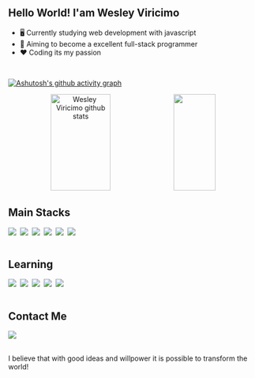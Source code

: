 ## Hello World! I'am Wesley Viricimo

- 🖥️ Currently studying web development with javascript
- 🚀 Aiming to become a excellent full-stack programmer
- ❤️ Coding its my passion

<br/>

[![Ashutosh's github activity graph](https://github-readme-activity-graph.cyclic.app/graph?username=wesley-viricimo&bg_color=0b0c23&color=4682B4&line=362bda&point=5e5a5a&area=true&hide_border=true)](https://github.com/ashutosh00710/github-readme-activity-graph)

<div align="center">  
  <img width="49%" height="195px" src="https://github-readme-stats.vercel.app/api?username=wesley-viricimo&show_icons=true&count_private=true&hide_border=true&title_color=4682B4&icon_color=4682B4&text_color=c9d1d9&bg_color=0d1117" alt="Wesley Viricimo github stats" /> 
  <img width="41%" height="195px" src="https://github-readme-stats.vercel.app/api/top-langs/?username=wesley-viricimo&layout=compact&hide_border=true&title_color=4682B4&text_color=4682B4&bg_color=0d1117" />
</div>


## Main Stacks
 <div style="display: flex; gap: 8px; align-items: center; flex-wrap:wrap;">
  <img src="https://img.shields.io/badge/Java-ED8B00?style=for-the-badge&logo=openjdk&logoColor=white" />
  <img src="https://img.shields.io/badge/Android-3DDC84?style=for-the-badge&logo=android&logoColor=white" />
  <img src="https://img.shields.io/badge/SQLite-07405E?style=for-the-badge&logo=sqlite&logoColor=white" />
  <img src="https://img.shields.io/badge/Oracle-F80000?style=for-the-badge&logo=oracle&logoColor=black" />
  <img src="https://img.shields.io/badge/MySQL-00000F?style=for-the-badge&logo=mysql&logoColor=white" />
  <img src="https://img.shields.io/badge/GitLab-330F63?style=for-the-badge&logo=gitlab&logoColor=white" />
</div>
<br>
  
## Learning
<div style="display: flex; gap: 8px; align-items: center; flex-wrap:wrap;">
<img src="https://img.shields.io/badge/Spring-6DB33F?style=for-the-badge&logo=spring&logoColor=white" />
<img src="https://img.shields.io/badge/MongoDB-4EA94B?style=for-the-badge&logo=mongodb&logoColor=white" />
<img src="https://img.shields.io/badge/JavaScript-F7DF1E?style=for-the-badge&logo=javascript&logoColor=black" />
<img src="https://img.shields.io/badge/HTML5-E34F26?style=for-the-badge&logo=html5&logoColor=white" />
<img src="https://img.shields.io/badge/CSS3-1572B6?style=for-the-badge&logo=css3&logoColor=white" />
</div>
<br>

## Contact Me
 <div> 
  <a href="https://www.linkedin.com/in/wesley-viricimo-a3b15a202/" target="_blank">
    <img src="https://img.shields.io/badge/-LinkedIn-%230077B5?style=for-the-badge&logo=linkedin&logoColor=white" target="_blank">
  </a> 
</div>
<br>

I believe that with good ideas and willpower it is possible to transform the world!
